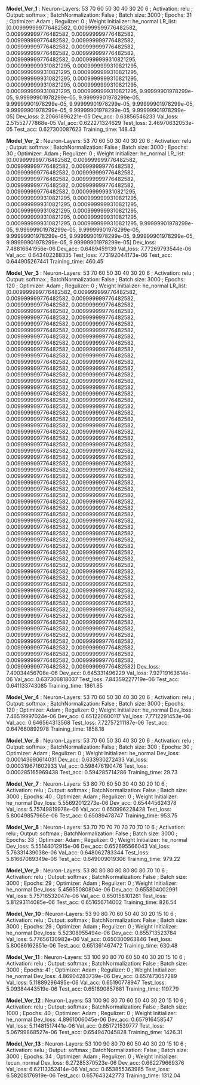 
 
 **Model_Ver_1** : Neuron-Layers: 53 70 60 50 30 40 30 20 6 ; Activation: relu ; Output: softmax ; BatchNormalization: False ; Batch size: 3000 ; Epochs: 31 ; Optimizer: Adam ; Regulizer: 0 ; Weight Initializer: he_normal
LR_list: [0.009999999776482582, 0.009999999776482582, 0.009999999776482582, 0.009999999776482582, 0.009999999776482582, 0.009999999776482582, 0.009999999776482582, 0.009999999776482582, 0.009999999776482582, 0.009999999776482582, 0.009999999776482582, 0.0009999999310821295, 0.0009999999310821295, 0.0009999999310821295, 0.0009999999310821295, 0.0009999999310821295, 0.0009999999310821295, 0.0009999999310821295, 0.0009999999310821295, 0.0009999999310821295, 0.0009999999310821295, 0.0009999999310821295, 9.99999901978299e-05, 9.99999901978299e-05, 9.99999901978299e-05, 9.99999901978299e-05, 9.99999901978299e-05, 9.99999901978299e-05, 9.99999901978299e-05, 9.99999901978299e-05, 9.99999901978299e-05]
Dev_loss:  2.20661896221e-05   Dev_acc:  0.63856546233
Val_loss:  2.51552777868e-05   Val_acc:  0.622271324629
Test_loss: 2.46970632053e-05   Test_acc: 0.627300087623
Training_time: 148.43

 
 **Model_Ver_2** : Neuron-Layers: 53 70 60 50 30 40 30 20 6 ; Activation: relu ; Output: softmax ; BatchNormalization: False ; Batch size: 3000 ; Epochs: 30 ; Optimizer: Adam ; Regulizer: 0 ; Weight Initializer: he_normal
LR_list: [0.009999999776482582, 0.009999999776482582, 0.009999999776482582, 0.009999999776482582, 0.009999999776482582, 0.009999999776482582, 0.009999999776482582, 0.009999999776482582, 0.009999999776482582, 0.009999999776482582, 0.009999999776482582, 0.0009999999310821295, 0.0009999999310821295, 0.0009999999310821295, 0.0009999999310821295, 0.0009999999310821295, 0.0009999999310821295, 0.0009999999310821295, 0.0009999999310821295, 0.0009999999310821295, 0.0009999999310821295, 0.0009999999310821295, 9.99999901978299e-05, 9.99999901978299e-05, 9.99999901978299e-05, 9.99999901978299e-05, 9.99999901978299e-05, 9.99999901978299e-05, 9.99999901978299e-05, 9.99999901978299e-05]
Dev_loss:  7.48816641956e-06   Dev_acc:  0.6489459139
Val_loss:  7.77269793544e-06   Val_acc:  0.643402288335
Test_loss: 7.73192044173e-06   Test_acc: 0.644905267441
Training_time: 460.45

 
 **Model_Ver_3** : Neuron-Layers: 53 70 60 50 30 40 30 20 6 ; Activation: relu ; Output: softmax ; BatchNormalization: False ; Batch size: 3000 ; Epochs: 120 ; Optimizer: Adam ; Regulizer: 0 ; Weight Initializer: he_normal
LR_list: [0.009999999776482582, 0.009999999776482582, 0.009999999776482582, 0.009999999776482582, 0.009999999776482582, 0.009999999776482582, 0.009999999776482582, 0.009999999776482582, 0.009999999776482582, 0.009999999776482582, 0.009999999776482582, 0.009999999776482582, 0.009999999776482582, 0.009999999776482582, 0.009999999776482582, 0.009999999776482582, 0.009999999776482582, 0.009999999776482582, 0.009999999776482582, 0.009999999776482582, 0.009999999776482582, 0.009999999776482582, 0.009999999776482582, 0.009999999776482582, 0.009999999776482582, 0.009999999776482582, 0.009999999776482582, 0.009999999776482582, 0.009999999776482582, 0.009999999776482582, 0.009999999776482582, 0.009999999776482582, 0.009999999776482582, 0.009999999776482582, 0.009999999776482582, 0.009999999776482582, 0.009999999776482582, 0.009999999776482582, 0.009999999776482582, 0.009999999776482582, 0.009999999776482582, 0.009999999776482582, 0.009999999776482582, 0.009999999776482582, 0.009999999776482582, 0.009999999776482582, 0.009999999776482582, 0.009999999776482582, 0.009999999776482582, 0.009999999776482582, 0.009999999776482582, 0.009999999776482582, 0.009999999776482582, 0.009999999776482582, 0.009999999776482582, 0.009999999776482582, 0.009999999776482582, 0.009999999776482582, 0.009999999776482582, 0.009999999776482582, 0.009999999776482582, 0.009999999776482582, 0.009999999776482582, 0.009999999776482582, 0.009999999776482582, 0.009999999776482582, 0.009999999776482582, 0.009999999776482582, 0.009999999776482582, 0.009999999776482582, 0.009999999776482582, 0.009999999776482582, 0.009999999776482582, 0.009999999776482582, 0.009999999776482582, 0.009999999776482582, 0.009999999776482582, 0.009999999776482582, 0.009999999776482582, 0.009999999776482582, 0.009999999776482582, 0.009999999776482582, 0.009999999776482582, 0.009999999776482582, 0.009999999776482582, 0.009999999776482582, 0.009999999776482582, 0.009999999776482582, 0.009999999776482582, 0.009999999776482582, 0.009999999776482582, 0.009999999776482582, 0.009999999776482582, 0.009999999776482582, 0.009999999776482582, 0.009999999776482582, 0.009999999776482582, 0.009999999776482582, 0.009999999776482582, 0.009999999776482582, 0.009999999776482582, 0.009999999776482582, 0.009999999776482582, 0.009999999776482582, 0.009999999776482582, 0.009999999776482582, 0.009999999776482582, 0.009999999776482582, 0.009999999776482582, 0.009999999776482582, 0.009999999776482582, 0.009999999776482582, 0.009999999776482582, 0.009999999776482582, 0.009999999776482582, 0.009999999776482582, 0.009999999776482582, 0.009999999776482582, 0.009999999776482582, 0.009999999776482582]
Dev_loss:  7.40034456708e-06   Dev_acc:  0.645331496229
Val_loss:  7.92719163614e-06   Val_acc:  0.637306818037
Test_loss: 7.84359227719e-06   Test_acc: 0.641133743085
Training_time: 1861.85

 
 **Model_Ver_4** : Neuron-Layers: 53 70 60 50 30 40 30 20 6 ; Activation: relu ; Output: softmax ; BatchNormalization: False ; Batch size: 3000 ; Epochs: 120 ; Optimizer: Adam ; Regulizer: 0 ; Weight Initializer: he_normal
Dev_loss:  7.46519997024e-06   Dev_acc:  0.651220600117
Val_loss:  7.7712291453e-06   Val_acc:  0.646564313568
Test_loss: 7.72757211187e-06   Test_acc: 0.647660892978
Training_time: 1858.18

 
 **Model_Ver_6** : Neuron-Layers: 53 70 60 50 30 40 30 20 6 ; Activation: relu ; Output: softmax ; BatchNormalization: False ; Batch size: 300 ; Epochs: 30 ; Optimizer: Adam ; Regulizer: 0 ; Weight Initializer: he_normal
Dev_loss:  0.000143690614031   Dev_acc:  0.633930272433
Val_loss:  0.000319671602933   Val_acc:  0.598476190476
Test_loss: 0.000285165969438   Test_acc: 0.594285714286
Training_time: 29.73

 
 **Model_Ver_7** : Neuron-Layers: 53 80 70 60 50 30 40 30 20 10 6 ; Activation: relu ; Output: softmax ; BatchNormalization: False ; Batch size: 3000 ; Epochs: 40 ; Optimizer: Adam ; Regulizer: 0 ; Weight Initializer: he_normal
Dev_loss:  5.55692012273e-06   Dev_acc:  0.654445624378
Val_loss:  5.75749819978e-06   Val_acc:  0.650996228428
Test_loss: 5.80049857965e-06   Test_acc: 0.65089478747
Training_time: 953.75

 
 **Model_Ver_8** : Neuron-Layers: 53  70 70 70 70 70 70 70 10 6 ; Activation: relu ; Output: softmax ; BatchNormalization: False ; Batch size: 3000 ; Epochs: 33 ; Optimizer: Adam ; Regulizer: 0 ; Weight Initializer: he_normal
Dev_loss:  5.55144012915e-06   Dev_acc:  0.652695566043
Val_loss:  5.76331439038e-06   Val_acc:  0.648062783344
Test_loss: 5.81667089349e-06   Test_acc: 0.649009019306
Training_time: 979.22

 
 **Model_Ver_9** : Neuron-Layers: 53  80 80 80 80 80 80 80 70 10 6 ; Activation: relu ; Output: softmax ; BatchNormalization: False ; Batch size: 3000 ; Epochs: 29 ; Optimizer: Adam ; Regulizer: 0 ; Weight Initializer: he_normal
Dev_loss:  5.45655080804e-06   Dev_acc:  0.655804002991
Val_loss:  5.75716532047e-06   Val_acc:  0.650158101261
Test_loss: 5.81293114085e-06   Test_acc: 0.651656714002
Training_time: 826.54

 
 **Model_Ver_10** : Neuron-Layers: 53 90 80 70 60 50 40 30 20 15 10 6 ; Activation: relu ; Output: softmax ; BatchNormalization: False ; Batch size: 3000 ; Epochs: 29 ; Optimizer: Adam ; Regulizer: 0 ; Weight Initializer: he_normal
Dev_loss:  5.52308955494e-06   Dev_acc:  0.655713523784
Val_loss:  5.77656130982e-06   Val_acc:  0.650300963846
Test_loss: 5.80086162851e-06   Test_acc: 0.651361467472
Training_time: 630.48

 
 **Model_Ver_11** : Neuron-Layers: 53 100 90 80 70 60 50 40 30 20 15 10 6 ; Activation: relu ; Output: softmax ; BatchNormalization: False ; Batch size: 3000 ; Epochs: 41 ; Optimizer: Adam ; Regulizer: 0 ; Weight Initializer: he_normal
Dev_loss:  4.86904283739e-06   Dev_acc:  0.657473057289
Val_loss:  5.11889296495e-06   Val_acc:  0.65190778947
Test_loss: 5.09384443519e-06   Test_acc: 0.651890857681
Training_time: 1197.79

 
 **Model_Ver_12** : Neuron-Layers: 53 100 90 80 70 60 50 40 30 20 15 10 6 ; Activation: relu ; Output: softmax ; BatchNormalization: False ; Batch size: 1000 ; Epochs: 40 ; Optimizer: Adam ; Regulizer: 0 ; Weight Initializer: he_normal
Dev_loss:  4.8961006045e-06   Dev_acc:  0.657916458547
Val_loss:  5.11481517441e-06   Val_acc:  0.651721539777
Test_loss: 5.06799868527e-06   Test_acc: 0.654947045828
Training_time: 1426.31

 
 **Model_Ver_13** : Neuron-Layers: 53 100 90 80 70 60 50 40 30 20 15 10 6 ; Activation: selu ; Output: softmax ; BatchNormalization: False ; Batch size: 3000 ; Epochs: 34 ; Optimizer: Adam ; Regulizer: 0 ; Weight Initializer: lecun_normal
Dev_loss:  6.27285370523e-06   Dev_acc:  0.662279669376
Val_loss:  6.62113352414e-06   Val_acc:  0.653855363985
Test_loss: 6.58208176919e-06   Test_acc: 0.657643242773
Training_time: 1312.04
